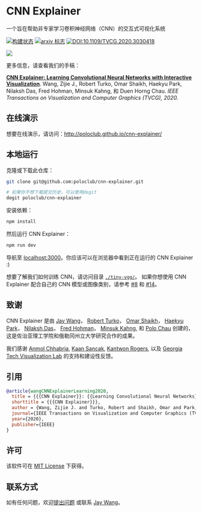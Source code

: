 # CNN Explainer

一个旨在帮助非专家学习卷积神经网络（CNN）的交互式可视化系统

[![构建状态](https://github.com/poloclub/cnn-explainer/workflows/build/badge.svg)](https://github.com/poloclub/cnn-explainer/actions)
[![arxiv 标志](https://img.shields.io/badge/arXiv-2004.15004-red)](http://arxiv.org/abs/2004.15004)
[![DOI:10.1109/TVCG.2020.3030418](https://img.shields.io/badge/DOI-10.1109/TVCG.2020.3030418-blue)](https://doi.org/10.1109/TVCG.2020.3030418)

<a href="https://youtu.be/HnWIHWFbuUQ"  target="_blank"><img src="https://i.imgur.com/sCsudVg.png"  style="max-width:100%;"></a>

更多信息，请查看我们的手稿：

[**CNN Explainer: Learning Convolutional Neural Networks with Interactive Visualization**](https://arxiv.org/abs/2004.15004).
Wang, Zijie J., Robert Turko, Omar Shaikh, Haekyu Park, Nilaksh Das, Fred Hohman, Minsuk Kahng, 和 Duen Horng Chau.
_IEEE Transactions on Visualization and Computer Graphics (TVCG), 2020._

## 在线演示

想要在线演示，请访问：http://poloclub.github.io/cnn-explainer/

## 本地运行

克隆或下载此仓库：

```bash
git clone git@github.com:poloclub/cnn-explainer.git

# 如果你不想下载提交历史，可以使用degit
degit poloclub/cnn-explainer
```

安装依赖：

```bash
npm install
```

然后运行 CNN Explainer：

```bash
npm run dev
```

导航至 [localhost:3000](https://localhost:3000)。你应该可以在浏览器中看到正在运行的 CNN Explainer :)

想要了解我们如何训练 CNN，请访问目录 [`./tiny-vgg/`](tiny-vgg)。
如果你想使用 CNN Explainer 配合自己的 CNN 模型或图像类别，请参考 [#8](/../../issues/8) 和 [#14](/../../issues/14)。

## 致谢

CNN Explainer 是由
<a href="https://zijie.wang/">Jay Wang</a>，
<a href="https://www.linkedin.com/in/robert-turko/">Robert Turko</a>，
<a href="http://oshaikh.com/">Omar Shaikh</a>，
<a href="https://haekyu.com/">Haekyu Park</a>，
<a href="http://nilakshdas.com/">Nilaksh Das</a>，
<a href="https://fredhohman.com/">Fred Hohman</a>，
<a href="http://minsuk.com">Minsuk Kahng</a>, 和
<a href="https://www.cc.gatech.edu/~dchau/">Polo Chau</a> 创建的，
这是佐治亚理工学院和俄勒冈州立大学研究合作的成果。

我们感谢
[Anmol Chhabria](https://www.linkedin.com/in/anmolchhabria),
[Kaan Sancak](https://kaansancak.com),
[Kantwon Rogers](https://www.kantwon.com), 以及
[Georgia Tech Visualization Lab](http://vis.gatech.edu)
的支持和建设性反馈。

## 引用

```bibTeX
@article{wangCNNExplainerLearning2020,
  title = {{{CNN Explainer}}: {{Learning Convolutional Neural Networks}} with {{Interactive Visualization}}},
  shorttitle = {{{CNN Explainer}}},
  author = {Wang, Zijie J. and Turko, Robert and Shaikh, Omar and Park, Haekyu and Das, Nilaksh and Hohman, Fred and Kahng, Minsuk and Chau, Duen Horng},
  journal={IEEE Transactions on Visualization and Computer Graphics (TVCG)},
  year={2020},
  publisher={IEEE}
}
```

## 许可

该软件可在 [MIT License](https://github.com/poloclub/cnn-explainer/blob/master/LICENSE) 下获得。

## 联系方式

如有任何问题，欢迎[提出问题](https://github.com/poloclub/cnn-explainer/issues/new/choose) 或联系 [Jay Wang](https://zijie.wang)。
